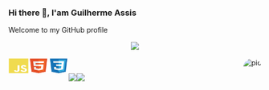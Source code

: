 ### Hi there 👋, I'am Guilherme Assis
Welcome to my GitHub profile

<!--
**GuiiiAssis/GuiiiAssis** is a ✨ _special_ ✨ repository because its `README.md` (this file) appears on your GitHub profile.

Here are some ideas to get you started:

- 🔭 I’m currently working on ...
- 🌱 I’m currently learning ...
- 👯 I’m looking to collaborate on ...
- 🤔 I’m looking for help with ...
- 💬 Ask me about ...
- 📫 How to reach me: ...
- 😄 Pronouns: ...
- ⚡ Fun fact: ...
-->


<div align="center"> 
  <a href="https://github.com/GuiiiAssis">
  <img align="center" height="150em" src="https://github-readme-stats.vercel.app/api?username=GuiiiAssis&show_icons=true&theme=github_dark&include_all_commits=true&count_private=true"/><br>

 <div style="display: inline_block"><br>
  <img align="left" alt="Js" height="30" width="40" src="https://raw.githubusercontent.com/devicons/devicon/master/icons/javascript/javascript-plain.svg">
  <img align="left" alt="HTML" height="30" width="40" src="https://raw.githubusercontent.com/devicons/devicon/master/icons/html5/html5-original.svg">
  <img align="left" alt="CSS" height="30" width="40" src="https://raw.githubusercontent.com/devicons/devicon/master/icons/css3/css3-original.svg">
  <img align="right" alt="pic" height="100" style="border-radius:50px;" src="https://user-images.githubusercontent.com/104743675/166857912-5fd0a20b-c4c0-4718-93bc-57e0a3a1b3bb.gif">
</div>
    
##
    
<div> 
  <a href = "mailto:contato.guilhermeassis@gmail.com"><img align="left" src="https://img.shields.io/badge/-Gmail-%23333?style=for-the-badge&logo=gmail&logoColor=white" target="_blank"></a>
  <a href="https://www.linkedin.com/in/guilherme-assis-a145b85b/" target="_blank"><img align="left" src="https://img.shields.io/badge/-LinkedIn-%230077B5?style=for-the-badge&logo=linkedin&logoColor=white" target="_blank"></a> 
 
</div>
